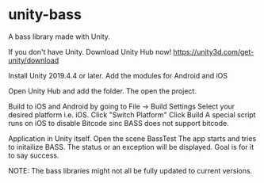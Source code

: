 # unity-bass
A bass library made with Unity.

If you don't have Unity. Download Unity Hub now! https://unity3d.com/get-unity/download

Install Unity 2019.4.4 or later.
  Add the modules for Android and iOS

Open Unity Hub and add the folder. The open the project.

Build to iOS and Android by going to File -> Build Settings
  Select your desired platform i.e. iOS.
  Click "Switch Platform"
  Click Build
    A special script runs on iOS to disable Bitcode sinc BASS does not support bitcode.
    
Application in Unity itself.
  Open the scene BassTest
  The app starts and tries to initailize BASS. The status or an exception will be displayed. Goal is for it to say success.

NOTE: 
  The bass libraries might not all be fully updated to current versions.
